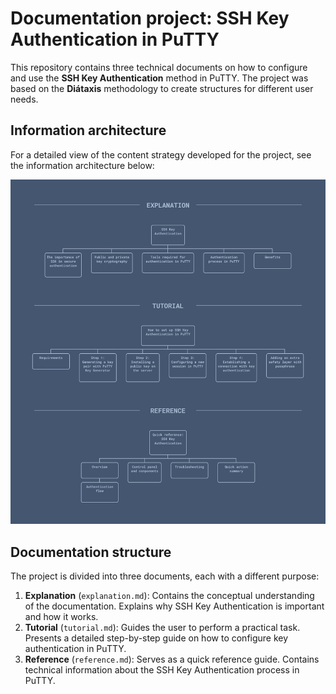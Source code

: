 # Documentation project: SSH Key Authentication in PuTTY

This repository contains three technical documents on how to configure and use the **SSH Key Authentication** method in PuTTY. The project was based on the **Diátaxis** methodology to create structures for different user needs.

## Information architecture

For a detailed view of the content strategy developed for the project, see the information architecture below:

![Information architecture for the explanation, tutorial, and reference documentations.](/images/architecture.png) 

## Documentation structure

The project is divided into three documents, each with a different purpose:

1. **Explanation** (`explanation.md`): Contains the conceptual understanding of the documentation. Explains why SSH Key Authentication is important and how it works.
2. **Tutorial** (`tutorial.md`): Guides the user to perform a practical task. Presents a detailed step-by-step guide on how to configure key authentication in PuTTY.
3. **Reference** (`reference.md`): Serves as a quick reference guide. Contains technical information about the SSH Key Authentication process in PuTTY.
